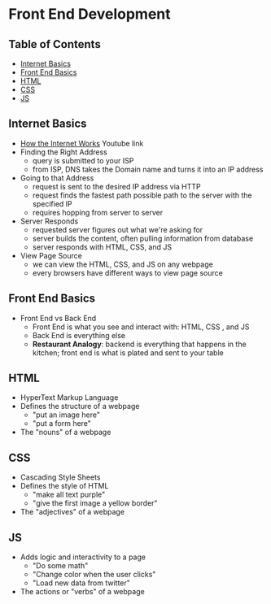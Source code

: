 # Front End Development

## Table of Contents <!-- omit in toc -->

- [Internet Basics](#internet-basics)
- [Front End Basics](#front-end-basics)
- [HTML](#html)
- [CSS](#css)
- [JS](#js)


## Internet Basics

- [How the Internet Works](https://www.youtube.com/watch?v=qEdv_pem-JM) Youtube link
- Finding the Right Address
  - query is submitted to your ISP
  - from ISP, DNS takes the Domain name and
turns it into an IP address
- Going to that Address
  - request is sent to the desired IP address via HTTP
  - request finds the fastest path possible path to the server with the specified IP
  - requires hopping from server to server
- Server Responds
  - requested server figures out what we're asking for
  - server builds the content, often pulling information from database
  - server responds with HTML, CSS, and JS
- View Page Source
  - we can view the HTML, CSS, and JS on any webpage
  - every browsers have different ways to view page source


## Front End Basics

- Front End vs Back End
  - Front End is what you see and interact
with: HTML, CSS , and JS
  - Back End is everything else
  - **Restaurant Analogy**: backend is everything that happens in the kitchen; front end is what is plated and sent to your table


## HTML

- HyperText Markup Language
- Defines the structure of a webpage
  - "put an image here"
  - "put a form here"
- The "nouns" of a webpage


## CSS

- Cascading Style Sheets
- Defines the style of HTML
  - "make all text purple"
  - "give the first image a yellow border"
- The "adjectives" of a webpage


## JS

- Adds logic and interactivity to a page
  - "Do some math"
  - "Change color when the user clicks"
  - "Load new data from twitter"
- The actions or "verbs" of a webpage
